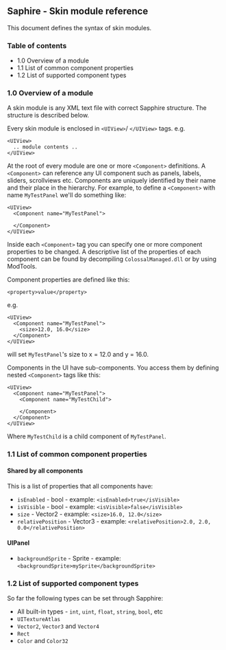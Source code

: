 ## Saphire - Skin module reference

This document defines the syntax of skin modules.

### Table of contents
- 1.0 Overview of a module
- 1.1 List of common component properties
- 1.2 List of supported component types

### 1.0 Overview of a module

A skin module is any XML text file with correct Sapphire structure. The structure is described below.

Every skin module is enclosed in `<UIView>`/ `</UIView>` tags.
e.g.
```
<UIView>
  .. module contents ..
</UIView>
```

At the root of every module are one or more `<Component>` definitions. A `<Component>` can reference any UI component
such as panels, labels, sliders, scrollviews etc. Components are uniquely identified by their name and their place in the hierarchy.
For example, to define a `<Component>` with name `MyTestPanel` we'll do something like:
```
<UIView>
  <Component name="MyTestPanel">
    
  </Component>
</UIView>
```

Inside each `<Component>` tag you can specify one or more component properties to be changed. A descriptive list of the properties
of each component can be found by decompiling `ColossalManaged.dll` or by using ModTools. 

Component properties are defined like this:
```
<property>value</property>
```
e.g.
```
<UIView>
  <Component name="MyTestPanel">
    <size>12.0, 16.0</size>
  </Component>
</UIView>
```
will set `MyTestPanel`'s size to x = 12.0 and y = 16.0.

Components in the UI have sub-components. You access them by defining nested `<Component>` tags like this:
```
<UIView>
  <Component name="MyTestPanel">
    <Component name="MyTestChild">
    
    </Component>
  </Component>
</UIView>
```

Where `MyTestChild` is a child component of `MyTestPanel`.

### 1.1 List of common component properties

#### Shared by all components

This is a list of properties that all components have:
- `isEnabled` - bool - example: `<isEnabled>true</isVisible>`
- `isVisible` - bool - example: `<isVisible>false</isVisible>`
- `size` - Vector2 - example: `<size>16.0, 12.0</size>`
- `relativePosition` - Vector3 - example: `<relativePosition>2.0, 2.0, 0.0</relativePosition>`

#### UIPanel
- `backgroundSprite` - Sprite - example: `<backgroundSprite>mySprite</backgroundSprite>`


### 1.2 List of supported component types

So far the following types can be set through Sapphire:
- All built-in types - `int`, `uint`, `float`, `string`, `bool`, etc
- `UITextureAtlas`
- `Vector2`, `Vector3` and `Vector4`
- `Rect`
- `Color` and `Color32`

